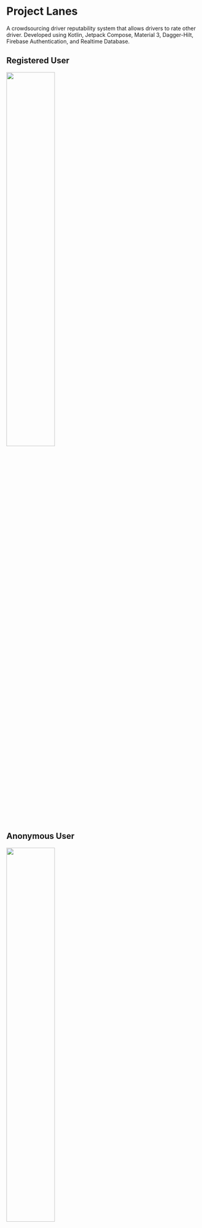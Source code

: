 # Project Lanes
A crowdsourcing driver reputability system that allows drivers to rate other driver. Developed using Kotlin, Jetpack Compose, Material 3, Dagger-Hilt, Firebase Authentication, and Realtime Database.

## Registered User
<img src="https://github.com/spaaacy/lanes/blob/master/app/src/main/res/github/demo1.gif?raw=true" width="50%" height="50%" />

## Anonymous User
<img src="https://github.com/spaaacy/lanes/blob/master/app/src/main/res/github/demo2.gif?raw=true" width="50%" height="50%" />

